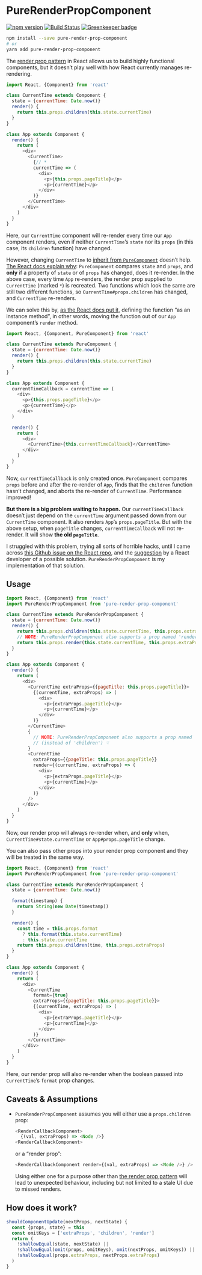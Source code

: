 # PureRenderPropComponent

[![npm version](https://badge.fury.io/js/pure-render-prop-component.svg)](https://www.npmjs.com/package/pure-render-prop-component)
[![Build Status](https://travis-ci.org/Leeds-eBooks/pure-render-prop-component.svg?branch=master)](https://travis-ci.org/Leeds-eBooks/pure-render-prop-component)
[![Greenkeeper badge](https://badges.greenkeeper.io/Leeds-eBooks/pure-render-prop-component.svg)](https://greenkeeper.io/)

```sh
npm install --save pure-render-prop-component
# or
yarn add pure-render-prop-component
```

The [render prop pattern](https://reactpatterns.com/#render-callback) in React allows us to build highly functional components, but it doesn’t play well with how React currently manages re-rendering.

```js
import React, {Component} from 'react'

class CurrentTime extends Component {
  state = {currentTime: Date.now()}
  render() {
    return this.props.children(this.state.currentTime)
  }
}

class App extends Component {
  render() {
    return (
      <div>
        <CurrentTime>
          {// *
          currentTime => (
            <div>
              <p>{this.props.pageTitle}</p>
              <p>{currentTime}</p>
            </div>
          )}
        </CurrentTime>
      </div>
    )
  }
}
```

Here, our `CurrentTime` component will re-render every time our `App` component renders, even if neither `CurrentTime`’s `state` nor its `props` (in this case, its `children` function) have changed.

However, changing `CurrentTime` to [inherit from `PureComponent`](https://reactjs.org/docs/react-api.html#reactpurecomponent) doesn’t help. [The React docs explain why](https://reactjs.org/docs/render-props.html#be-careful-when-using-render-props-with-reactpurecomponent): `PureComponent` compares `state` and `props`, and **only** if a property of `state` or of `props` has changed, does it re-render. In the above case, every time `App` re-renders, the render prop supplied to `CurrentTime` (marked `*`) is recreated. Two functions which look the same are still two different functions, so `CurrentTime#props.children` has changed, and `CurrentTime` re-renders.

We can solve this by, [as the React docs put it](https://reactjs.org/docs/render-props.html#be-careful-when-using-render-props-with-reactpurecomponent), defining the function “as an instance method”, in other words, moving the function out of our `App` component’s `render` method.

```js
import React, {Component, PureComponent} from 'react'

class CurrentTime extends PureComponent {
  state = {currentTime: Date.now()}
  render() {
    return this.props.children(this.state.currentTime)
  }
}

class App extends Component {
  currentTimeCallback = currentTime => (
    <div>
      <p>{this.props.pageTitle}</p>
      <p>{currentTime}</p>
    </div>
  )

  render() {
    return (
      <div>
        <CurrentTime>{this.currentTimeCallback}</CurrentTime>
      </div>
    )
  }
}
```

Now, `currentTimeCallback` is only created once. `PureComponent` compares `props` before and after the re-render of `App`, finds that the `children` function hasn’t changed, and aborts the re-render of `CurrentTime`. Performance improved!

**But there is a big problem waiting to happen.** Our `currentTimeCallback` doesn’t just depend on the `currentTime` argument passed down from our `CurrentTime` component. It also renders `App`’s `props.pageTitle`. But with the above setup, when `pageTitle` changes, `currentTimeCallback` will not re-render. It will show **the old `pageTitle`**.

I struggled with this problem, trying all sorts of horrible hacks, until I came across [this Github issue on the React repo](https://github.com/facebook/react/issues/4136), and the [suggestion](https://github.com/facebook/react/issues/4136#issuecomment-112168425) by a React developer of a possible solution. `PureRenderPropComponent` is my implementation of that solution.

## Usage

```js
import React, {Component} from 'react'
import PureRenderPropComponent from 'pure-render-prop-component'

class CurrentTime extends PureRenderPropComponent {
  state = {currentTime: Date.now()}
  render() {
    return this.props.children(this.state.currentTime, this.props.extraProps)
    // NOTE: PureRenderPropComponent also supports a prop named 'render' ☟
    return this.props.render(this.state.currentTime, this.props.extraProps)
  }
}

class App extends Component {
  render() {
    return (
      <div>
        <CurrentTime extraProps={{pageTitle: this.props.pageTitle}}>
          {(currentTime, extraProps) => (
            <div>
              <p>{extraProps.pageTitle}</p>
              <p>{currentTime}</p>
            </div>
          )}
        </CurrentTime>
        {
          // NOTE: PureRenderPropComponent also supports a prop named 'render'
          // (instead of 'children') ☟
        }
        <CurrentTime
          extraProps={{pageTitle: this.props.pageTitle}}
          render={(currentTime, extraProps) => (
            <div>
              <p>{extraProps.pageTitle}</p>
              <p>{currentTime}</p>
            </div>
          )}
        />
      </div>
    )
  }
}
```

Now, our render prop will always re-render when, and **only** when, `CurrentTime#state.currentTime` or `App#props.pageTitle` change.

You can also pass other props into your render prop component and they will be treated in the same way.

```js
import React, {Component} from 'react'
import PureRenderPropComponent from 'pure-render-prop-component'

class CurrentTime extends PureRenderPropComponent {
  state = {currentTime: Date.now()}

  format(timestamp) {
    return String(new Date(timestamp))
  }

  render() {
    const time = this.props.format
      ? this.format(this.state.currentTime)
      : this.state.currentTime
    return this.props.children(time, this.props.extraProps)
  }
}

class App extends Component {
  render() {
    return (
      <div>
        <CurrentTime
          format={true}
          extraProps={{pageTitle: this.props.pageTitle}}>
          {(currentTime, extraProps) => (
            <div>
              <p>{extraProps.pageTitle}</p>
              <p>{currentTime}</p>
            </div>
          )}
        </CurrentTime>
      </div>
    )
  }
}
```

Here, our render prop will also re-render when the boolean passed into `CurrentTime`’s `format` prop changes.

## Caveats & Assumptions

* `PureRenderPropComponent` assumes you will either use a `props.children` prop:

  ```js
  <RenderCallbackComponent>
    {(val, extraProps) => <Node />}
  <RenderCallbackComponent>
  ```

  or a “render prop”:

  ```js
  <RenderCallbackComponent render={(val, extraProps) => <Node />} />
  ```

  Using either one for a purpose other than [the render prop pattern](https://reactpatterns.com/#render-prop) will lead to unexpected behaviour, including but not limited to a stale UI due to missed renders.

## How does it work?

```js
shouldComponentUpdate(nextProps, nextState) {
  const {props, state} = this
  const omitKeys = ['extraProps', 'children', 'render']
  return (
    !shallowEqual(state, nextState) ||
    !shallowEqual(omit(props, omitKeys), omit(nextProps, omitKeys)) ||
    !shallowEqual(props.extraProps, nextProps.extraProps)
  )
}
```
